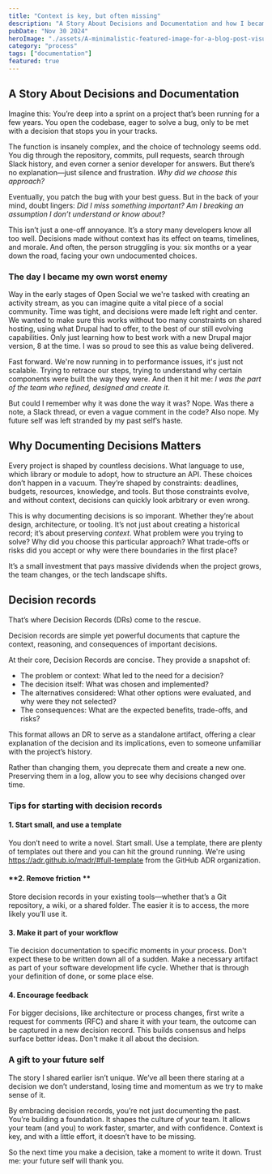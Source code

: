 ```yaml
---
title: "Context is key, but often missing"
description: "A Story About Decisions and Documentation and how I became my own worst enemy"
pubDate: "Nov 30 2024"
heroImage: "./assets/A-minimalistic-featured-image-for-a-blog-post-visually-reflecting-how-context-clarifies-a-story.webp"
category: "process"
tags: ["documentation"]
featured: true
---
```


## A Story About Decisions and Documentation

Imagine this: You’re deep into a sprint on a project that’s been running for a few years. You open the codebase, eager to solve a bug, only to be met with a decision that stops you in your tracks. 

The function is insanely complex, and the choice of technology seems odd. You dig through the repository, commits, pull requests, search through Slack history, and even corner a senior developer for answers. But there’s no explanation—just silence and frustration. *Why did we choose this approach?* 

Eventually, you patch the bug with your best guess. But in the back of your mind, doubt lingers: *Did I miss something important? Am I breaking an assumption I don’t understand or know about?*

This isn’t just a one-off annoyance. It’s a story many developers know all too well. Decisions made without context has its effect on teams, timelines, and morale. And often, the person struggling is you: six months or a year down the road, facing your own undocumented choices.

### The day I became my own worst enemy

Way in the early stages of Open Social we we're tasked with creating an activity stream, as you can imagine quite a vital piece of a social community. Time was tight, and decisions were made left right and center. We wanted to make sure this works without too many constraints on shared hosting, using what Drupal had to offer, to the best of our still evolving capabilities. Only just learning how to best work with a new Drupal major version, 8 at the time. I was so proud to see this as value being delivered.

Fast forward. We're now running in to performance issues, it's just not scalable. Trying to retrace our steps, trying to understand why certain components were built the way they were. And then it hit me: *I was the part of the team who refined, designed and create it*. 

But could I remember why it was done the way it was? Nope. Was there a note, a Slack thread, or even a vague comment in the code? Also nope. My future self was left stranded by my past self’s haste.

## Why Documenting Decisions Matters

Every project is shaped by countless decisions. What language to use, which library or module to adopt, how to structure an API. These choices don’t happen in a vacuum. They’re shaped by constraints: deadlines, budgets, resources, knowledge, and tools. But those constraints evolve, and without context, decisions can quickly look arbitrary or even wrong.

This is why documenting decisions is so imporant. Whether they’re about design, architecture, or tooling. It’s not just about creating a historical record; it’s about preserving *context*. What problem were you trying to solve? Why did you choose this particular approach? What trade-offs or risks did you accept or why were there boundaries in the first place?

It’s a small investment that pays massive dividends when the project grows, the team changes, or the tech landscape shifts.

## Decision records

That’s where Decision Records (DRs) come to the rescue.

Decision records are simple yet powerful documents that capture the context, reasoning, and consequences of important decisions.

At their core, Decision Records are concise. They provide a snapshot of:

- The problem or context: What led to the need for a decision?
- The decision itself: What was chosen and implemented?
- The alternatives considered: What other options were evaluated, and why were they not selected?
- The consequences: What are the expected benefits, trade-offs, and risks?

This format allows an DR to serve as a standalone artifact, offering a clear explanation of the decision and its implications, even to someone unfamiliar with the project’s history. 

Rather than changing them, you deprecate them and create a new one. Preserving them in a log, allow you to see why decisions changed over time. 

### Tips for starting with decision records

#### **1. Start small, and use a template**
You don’t need to write a novel. Start small. Use a template, there are plenty of templates out there and you can hit the ground running.
We're using https://adr.github.io/madr/#full-template from the GitHub ADR organization.

#### **2. Remove friction **
Store decision records in your existing tools—whether that’s a Git repository, a wiki, or a shared folder. The easier it is to access, the more likely you’ll use it.

#### **3. Make it part of your workflow**
Tie decision documentation to specific moments in your process. Don't expect these to be written down all of a sudden.
Make a necessary artifact as part of your software development life cycle. Whether that is through your definition of done, or some place else.

#### **4. Encourage feedback**
For bigger decisions, like architecture or process changes, first write a request for comments (RFC) and share it with your team, the outcome can be captured in a new decision record. This builds consensus and helps surface better ideas. Don't make it all about the decision.

### A gift to your future self

The story I shared earlier isn’t unique. We’ve all been there staring at a decision we don’t understand, losing time and momentum as we try to make sense of it. 

By embracing decision records, you’re not just documenting the past. You’re building a foundation. It shapes the culture of your team. 
It allows your team (and you) to work faster, smarter, and with confidence. Context is key, and with a little effort, it doesn’t have to be missing.

So the next time you make a decision, take a moment to write it down. Trust me: your future self will thank you.